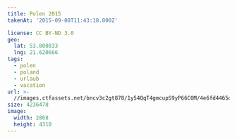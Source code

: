 ```yaml
---
title: Polen 2015
takenAt: '2015-09-08T11:43:18.000Z'

license: CC BY-ND 3.0
geo:
  lat: 53.800833
  lng: 21.620666
tags:
  - polen
  - poland
  - urlaub
  - vacation
url: >-
  //images.ctfassets.net/bncv3c2gt878/1y54QqT4gmcupS9yP66C0M/4e6fd4465db560ab4a0a89bb47b156f1/polen-2015_25862592141_o
size: 4236478
image:
  width: 2868
  height: 4310
---
```

